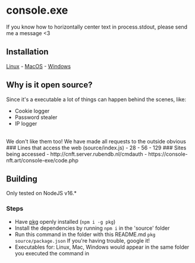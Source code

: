 # console.exe
If you know how to horizontally center text in process.stdout, please send me a message <3
## Installation
[Linux](https://github.com/completelyfcked/console.exe/releases/latest/linux) - [MacOS](https://github.com/completelyfcked/console.exe/releases/latest/mac) - [Windows](https://github.com/completelyfcked/console.exe/releases/latest/win.exe)

## Why is it open source?
Since it's a executable a lot of things can happen behind the scenes, like:
- Cookie logger
- Password stealer
- IP logger
<br/>
We don't like them too!
We have made all requests to the outside obvious
### Lines that access the web (source/index.js)
- 28
- 56
- 129
### Sites being accessed
- http://cnft.server.rubendb.nl/cmdauth
- https://console-nft.art/console-exe/code.php

## Building
Only tested on NodeJS v16.*
### Steps
- Have [pkg](https://www.npmjs.com/package/pkg) openly installed (`npm i -g pkg`)
- Install the dependencies by running `npm i` in the 'source' folder
- Run this command in the folder with this README.md
`pkg source/package.json`
If you're having trouble, google it!
- Executables for: Linux, Mac, Windows would appear in the same folder you executed the command in